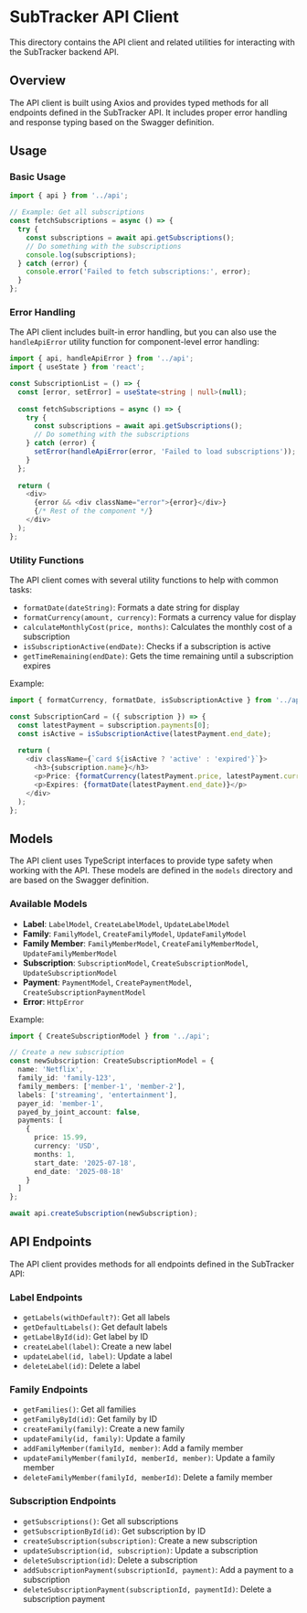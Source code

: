 # SubTracker API Client

This directory contains the API client and related utilities for interacting with the SubTracker backend API.

## Overview

The API client is built using Axios and provides typed methods for all endpoints defined in the SubTracker API. It includes proper error handling and response typing based on the Swagger definition.

## Usage

### Basic Usage

```typescript
import { api } from '../api';

// Example: Get all subscriptions
const fetchSubscriptions = async () => {
  try {
    const subscriptions = await api.getSubscriptions();
    // Do something with the subscriptions
    console.log(subscriptions);
  } catch (error) {
    console.error('Failed to fetch subscriptions:', error);
  }
};
```

### Error Handling

The API client includes built-in error handling, but you can also use the `handleApiError` utility function for component-level error handling:

```typescript
import { api, handleApiError } from '../api';
import { useState } from 'react';

const SubscriptionList = () => {
  const [error, setError] = useState<string | null>(null);
  
  const fetchSubscriptions = async () => {
    try {
      const subscriptions = await api.getSubscriptions();
      // Do something with the subscriptions
    } catch (error) {
      setError(handleApiError(error, 'Failed to load subscriptions'));
    }
  };
  
  return (
    <div>
      {error && <div className="error">{error}</div>}
      {/* Rest of the component */}
    </div>
  );
};
```

### Utility Functions

The API client comes with several utility functions to help with common tasks:

- `formatDate(dateString)`: Formats a date string for display
- `formatCurrency(amount, currency)`: Formats a currency value for display
- `calculateMonthlyCost(price, months)`: Calculates the monthly cost of a subscription
- `isSubscriptionActive(endDate)`: Checks if a subscription is active
- `getTimeRemaining(endDate)`: Gets the time remaining until a subscription expires

Example:

```typescript
import { formatCurrency, formatDate, isSubscriptionActive } from '../api';

const SubscriptionCard = ({ subscription }) => {
  const latestPayment = subscription.payments[0];
  const isActive = isSubscriptionActive(latestPayment.end_date);
  
  return (
    <div className={`card ${isActive ? 'active' : 'expired'}`}>
      <h3>{subscription.name}</h3>
      <p>Price: {formatCurrency(latestPayment.price, latestPayment.currency)}</p>
      <p>Expires: {formatDate(latestPayment.end_date)}</p>
    </div>
  );
};
```

## Models

The API client uses TypeScript interfaces to provide type safety when working with the API. These models are defined in the `models` directory and are based on the Swagger definition.

### Available Models

- **Label**: `LabelModel`, `CreateLabelModel`, `UpdateLabelModel`
- **Family**: `FamilyModel`, `CreateFamilyModel`, `UpdateFamilyModel`
- **Family Member**: `FamilyMemberModel`, `CreateFamilyMemberModel`, `UpdateFamilyMemberModel`
- **Subscription**: `SubscriptionModel`, `CreateSubscriptionModel`, `UpdateSubscriptionModel`
- **Payment**: `PaymentModel`, `CreatePaymentModel`, `CreateSubscriptionPaymentModel`
- **Error**: `HttpError`

Example:

```typescript
import { CreateSubscriptionModel } from '../api';

// Create a new subscription
const newSubscription: CreateSubscriptionModel = {
  name: 'Netflix',
  family_id: 'family-123',
  family_members: ['member-1', 'member-2'],
  labels: ['streaming', 'entertainment'],
  payer_id: 'member-1',
  payed_by_joint_account: false,
  payments: [
    {
      price: 15.99,
      currency: 'USD',
      months: 1,
      start_date: '2025-07-18',
      end_date: '2025-08-18'
    }
  ]
};

await api.createSubscription(newSubscription);
```

## API Endpoints

The API client provides methods for all endpoints defined in the SubTracker API:

### Label Endpoints
- `getLabels(withDefault?)`: Get all labels
- `getDefaultLabels()`: Get default labels
- `getLabelById(id)`: Get label by ID
- `createLabel(label)`: Create a new label
- `updateLabel(id, label)`: Update a label
- `deleteLabel(id)`: Delete a label

### Family Endpoints
- `getFamilies()`: Get all families
- `getFamilyById(id)`: Get family by ID
- `createFamily(family)`: Create a new family
- `updateFamily(id, family)`: Update a family
- `addFamilyMember(familyId, member)`: Add a family member
- `updateFamilyMember(familyId, memberId, member)`: Update a family member
- `deleteFamilyMember(familyId, memberId)`: Delete a family member

### Subscription Endpoints
- `getSubscriptions()`: Get all subscriptions
- `getSubscriptionById(id)`: Get subscription by ID
- `createSubscription(subscription)`: Create a new subscription
- `updateSubscription(id, subscription)`: Update a subscription
- `deleteSubscription(id)`: Delete a subscription
- `addSubscriptionPayment(subscriptionId, payment)`: Add a payment to a subscription
- `deleteSubscriptionPayment(subscriptionId, paymentId)`: Delete a subscription payment